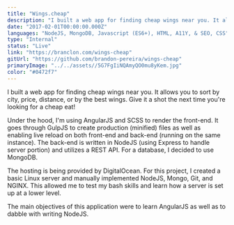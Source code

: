 ```yaml
---
title: "Wings.cheap"
description: "I built a web app for finding cheap wings near you. It allows you to sort by city, price, distance, or by the best wings. Give it a shot the next time you're looking for a cheap eat!"
date: "2017-02-01T00:00:00.000Z"
languages: "NodeJS, MongoDB, Javascript (ES6+), HTML, A11Y, & SEO, CSS"
type: "Internal"
status: "Live"
link: "https://branclon.com/wings-cheap"
gitUrl: "https://github.com/brandon-pereira/wings-cheap"
primaryImage: "../../assets//5G7FgIiNQAmyQO0mu8yKem.jpg"
color: "#0472f7"
---
```

I built a web app for finding cheap wings near you. It allows you to sort by city, price, distance, or by the best wings. Give it a shot the next time you're looking for a cheap eat!

Under the hood, I'm using AngularJS and SCSS to render the front-end. It goes through GulpJS to create production (minified) files as well as enabling live reload on both front-end and back-end (running on the same instance). The back-end is written in NodeJS (using Express to handle server portion) and utilizes a REST API. For a database, I decided to use MongoDB.

The hosting is being provided by DigitalOcean. For this project, I created a basic Linux server and manually implemented NodeJS, Mongo, Git, and NGINX. This allowed me to test my bash skills and learn how a server is set up at a lower level.

The main objectives of this application were to learn AngularJS as well as to dabble with writing NodeJS.
